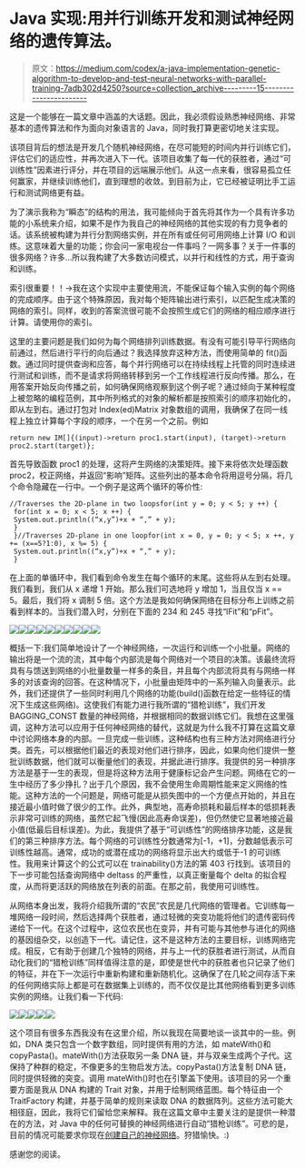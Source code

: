 # Java 实现:用并行训练开发和测试神经网络的遗传算法。

> 原文：<https://medium.com/codex/a-java-implementation-genetic-algorithm-to-develop-and-test-neural-networks-with-parallel-training-7adb302d4250?source=collection_archive---------15----------------------->

这是一个能够在一篇文章中涵盖的大话题。因此，我必须假设熟悉神经网络、非常基本的遗传算法和作为面向对象语言的 Java，同时我打算更密切地关注实现。

该项目背后的想法是开发几个随机神经网络，在尽可能短的时间内并行训练它们，评估它们的适应性，并再次进入下一代。该项目收集了每一代的获胜者，通过“可训练性”因素进行评分，并在项目的远端展示他们。从这一点来看，很容易孤立任何赢家，并继续训练他们，直到理想的收敛。到目前为止，它已经被证明比手工运行和测试网络更有益。

为了演示我称为“瞬态”的结构的用法，我可能倾向于首先将其作为一个具有许多功能的小系统来介绍，如果不是作为我自己的神经网络的其他实现的有力竞争者的话。该系统被构建为并行分割网络实例，并在所有或任何可用网络上计算 I/O 和训练。这意味着大量的功能；你会问一家电视台一件事吗？一网多事？关于一件事的很多网络？许多…所以我构建了大多数访问模式，以并行和线性的方式，用于查询和训练。

索引很重要！！->我在这个实现中主要使用流，不能保证每个输入实例的每个网络的完成顺序。由于这个特殊原因，我对每个矩阵输出进行索引，以匹配生成决策的网络的索引。同样，收到的答案流很可能不会按照生成它们的网络的相应顺序进行计算。请使用你的索引。

这里的主要问题是我们如何为每个网络排列训练数据。有没有可能引导平行网络向前通过，然后进行平行的向后通过？我选择放弃这种方法，而使用简单的 fit()函数。通过同时提供查询和应答，每个并行网络可以在持续线程上托管的同时连续进行测试和训练，而不是请求将网络转移到另一个工作线程进行反向传播。那么，在用答案开始反向传播之前，如何确保网络观察到这个例子呢？通过倾向于某种程度上被忽略的编程范例，其中所列格式的对象的解析都是按照索引的顺序初始化的，即从左到右。通过打包对 Index(ed)Matrix 对象数组的调用，我确保了在同一线程上独立计算每个字段的顺序，一个在另一个之前。例如

```
return new IM[]{(input)->return proc1.start(input), (target)->return proc2.start(target)};
```

首先导致函数 proc1 的处理，这将产生网络的决策矩阵。接下来将依次处理函数 proc2，校正网络，并返回“影响”矩阵。这些列出的基本命令将用逗号分隔，将几个命令隐藏在一行中。一个例子是这两个循环的等价性:

```
//Traverses the 2D-plane in two loopsfor(int y = 0; y < 5; y ++) {
 for(int x = 0; x < 5; x ++) {
 System.out.println((“x,y”)+x + “,” + y);
 }
 }//Traverses 2D-plane in one loopfor(int x = 0, y = 0; y < 5; x ++, y += (x==5?1:0), x %= 5) {
 System.out.println((“x,y”)+x + “,” + y);
 }
```

在上面的单循环中，我们看到命令发生在每个循环的末尾。这些将从左到右处理。我们看到，我们从 x 递增 1 开始。那么我们可选地将 y 增加 1，当且仅当 x == 5。最后，我们将 x 调制 5 倍。这个方法是我如何确保网络在目标分布上训练之前看到样本的。当我们潜入时，分别在下面的 234 和 245 寻找“lFit”和“pFit”。

![](img/a0a2d1c3a9686f41b1c7e66b0bfa825c.png)![](img/a090f3186c569cfce13373ac60ce8e37.png)![](img/1c42feb99d559b58c1e6e27ec7975f6c.png)![](img/2531df78225d741b8fe674f90d544985.png)![](img/519a29becf488b7273a765a2593e8fd2.png)![](img/11fef7906fc427db5eb0bc1bfcbbe012.png)![](img/80464ba61839c6e4ec3bf56f9cce5585.png)![](img/77bcf9d1b759ff8a21dd39c1e41005a9.png)![](img/60e296e356f9b4cb07ee4fe7e0918a32.png)![](img/78053f1aad86ec6547e22ac8b1b12ad9.png)

概括一下:我们简单地设计了一个神经网络，一次运行和训练一个小批量。网络的输出将是一个流的流，其中每个内部流是每个网络对一个项目的决策。该最终流将具有与馈送到网络的小批量数量一样多的条目，并且每个内部流将具有与网络一样多的对该查询的回答。在这种情况下，小批量由矩阵中的一系列输入向量表示。此外，我们还提供了一些同时利用几个网络的功能(build()函数在给定一些特征的情况下生成这些网络)。这使我们有能力进行我所谓的“猎枪训练”，我们开发 BAGGING_CONST 数量的神经网络，并根据相同的数据训练它们。我想在这里强调，这种方法可以应用于任何神经网络的替代，这就是为什么我不打算在这篇文章中讨论网络本身的内部。一旦完成一些训练，这种结构也有三种方法对网络进行分类。首先，可以根据他们最近的表现对他们进行排序，因此，如果向他们提供一整批训练数据，他们就可以衡量他们的表现，并据此进行排序。我提供的另一种排序方法是基于一生的表现，但是将这种方法用于健康标记会产生问题。网络在它的一生中经历了多少挣扎？出于几个原因，我不会使用生命周期性能来定义网络的性能。这种方法的一个问题是，网络可能是从损失图中的一个方便点开始的，并且在接近最小值时做了很少的工作。此外，典型地，高寿命损耗和最后样本的低损耗表示非常可训练的网络，虽然它起飞慢(因此高寿命误差)，但仍然使它显著地接近最小值(低最后目标误差)。为此，我提供了基于“可训练性”的网络排序功能，这是我们的第三种排序方法。每个网络的可训练性分数通常为[-1，+1]，分数越低表示可训练性越高。通常，成功的或潜在成功的网络将显示出大约或低于-1 的可训练性。我用来计算这个的公式可以在 trainability()方法的第 403 行找到。该项目的下一步可能包括查询网络中 deltass 的严重性，以真正衡量每个 delta 的拟合程度，从而将更活跃的网络放在列表的前面。在那之前，我使用可训练性。

从网络本身出发，我将介绍我所谓的“农民”农民是几代网络的管理者。它训练每一堆网络一段时间，然后选择两个获胜者，通过轻微的突变功能将他们的遗传密码传递给下一代。在这个过程中，这位农民也在变异，并有可能与其他参与进化的网络的基因组杂交，以创造下一代。请记住，这不是这种方法的主要目标，训练网络完成。相反，它有助于创建几个独特的网络，并与上一代的获胜者进行测试，从而自动化我们的“猎枪训练”同样值得注意的是，即使是世代中的获胜者也只记录了他们的特征，并在下一次运行中重新构建和重新随机化。这确保了在几轮之间存活下来的任何网络实际上都是可在数据集上训练的，而不仅仅是比其他网络看到更多训练实例的网络。让我们看一下代码:

![](img/ef088361135b53e832b90ef36931dbf4.png)![](img/20c46a23f6a13b14ca94103c37e89a31.png)![](img/2f98bea6f462d25557c343037a645a3d.png)![](img/6d78a06949ff47f10053c675f97a100c.png)![](img/f4d7f0c6932f5c838391de2e40510cfa.png)

这个项目有很多东西我没有在这里介绍，所以我现在简要地谈一谈其中的一些。例如，DNA 类只包含一个数字数组，同时提供有用的方法，如 mateWith()和 copyPasta()。mateWith()方法获取另一条 DNA 链，并与双亲生成两个子代。这保持了种群的稳定，不像更多的生物启发方法。copyPasta()方法复制 DNA 链，同时提供轻微的突变。调用 mateWith()时也在引擎盖下使用。该项目的另一个重要方面是我从 DNA 构建的 Trait 对象，并用于绘制网络蓝图。每个特征由一个 TraitFactory 构建，并基于简单的规则来读取 DNA 的数据阵列。这些方法可能大相径庭，因此，我将它们留给您来解释。我在这篇文章中主要关注的是提供一种潜在的方法，对 Java 中的任何可替换的神经网络进行自动“猎枪训练”。可悲的是，目前的情况可能要求你现在[创建自己的神经网络](https://rwhildreth09.medium.com/bio-logical-java-implementation-of-a-neural-network-e9080f8f6b67)。狩猎愉快。:)

感谢您的阅读。